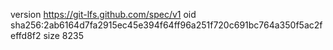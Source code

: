 version https://git-lfs.github.com/spec/v1
oid sha256:2ab6164d7fa2915ec45e394f64ff96a251f720c691bc764a350f5ac2feffd8f2
size 8235
